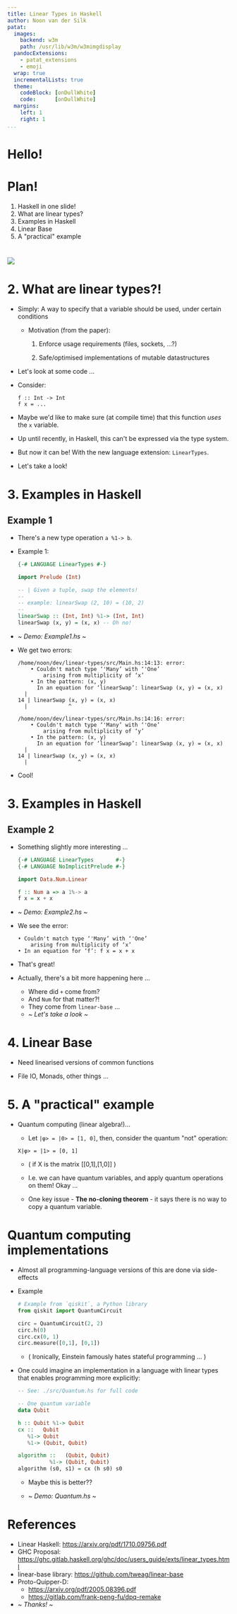 ```yaml
---
title: Linear Types in Haskell
author: Noon van der Silk
patat:
  images:
    backend: w3m
    path: /usr/lib/w3m/w3mimgdisplay
  pandocExtensions:
    - patat_extensions
    - emoji
  wrap: true
  incrementalLists: true
  theme:
    codeBlock: [onDullWhite]
    code:      [onDullWhite]
  margins:
    left: 1
    right: 1
...
```


# Hello!

# Plan!

1. Haskell in one slide!
2. What are linear types?
3. Examples in Haskell
4. Linear Base
5. A "practical" example


# 

![](spj.png)


# 2. What are linear types?!

- Simply: A way to specify that a variable should be used, under certain
conditions

    - Motivation (from the paper):

        1. Enforce usage requirements (files, sockets, ...?)

        2. Safe/optimised implementations of mutable datastructures

- Let's look at some code ...

- Consider:
  ```
  f :: Int -> Int
  f x = ...
  ```

- Maybe we'd like to make sure (at compile time) that this function _uses_ the
`x` variable.

- Up until recently, in Haskell, this can't be expressed via the type system.

- But now it can be! With the new language extension: `LinearTypes`.

- Let's take a look!


# 3. Examples in Haskell

## Example 1

- There's a new type operation `a %1-> b`.

- Example 1:

  ```haskell
  {-# LANGUAGE LinearTypes #-}

  import Prelude (Int)

  -- | Given a tuple, swap the elements!
  --
  -- example: linearSwap (2, 10) = (10, 2)
  --
  linearSwap :: (Int, Int) %1-> (Int, Int)
  linearSwap (x, y) = (x, x) -- Oh no!
  ```

- _~ Demo: Example1.hs  ~_

- We get two errors:

  ```
  /home/noon/dev/linear-types/src/Main.hs:14:13: error:
      • Couldn't match type ‘'Many’ with ‘'One’
          arising from multiplicity of ‘x’
      • In the pattern: (x, y)
        In an equation for ‘linearSwap’: linearSwap (x, y) = (x, x)
    |
  14 | linearSwap (x, y) = (x, x)
    |             ^

  /home/noon/dev/linear-types/src/Main.hs:14:16: error:
      • Couldn't match type ‘'Many’ with ‘'One’
          arising from multiplicity of ‘y’
      • In the pattern: (x, y)
        In an equation for ‘linearSwap’: linearSwap (x, y) = (x, x)
    |
  14 | linearSwap (x, y) = (x, x)
    |                ^
  ```

- Cool!


# 3. Examples in Haskell

## Example 2

- Something slightly more interesting ...

  ```haskell
  {-# LANGUAGE LinearTypes       #-}
  {-# LANGUAGE NoImplicitPrelude #-}

  import Data.Num.Linear

  f :: Num a => a 1%-> a
  f x = x + x
  ```

- _~ Demo: Example2.hs  ~_

- We see the error:

  ```
  • Couldn't match type ‘'Many’ with ‘'One’
      arising from multiplicity of ‘x’
  • In an equation for ‘f’: f x = x + x
  ```

- That's great!

- Actually, there's a bit more happening here ...
    - Where did `+` come from?
    - And `Num` for that matter?!
    - They come from `linear-base` ...
    - _~ Let's take a look ~_


# 4. Linear Base

- Need linearised versions of common functions

- File IO, Monads, other things ...


# 5. A "practical" example

- Quantum computing (linear algebra!)...

    - Let `|φ> = |0> = [1, 0]`, then, consider the quantum "not" operation:

    ```
    X|φ> = |1> = [0, 1]
    ```

    - ( if X is the matrix [[0,1],[1,0]] )
  
    - I.e. we can have quantum variables, and apply quantum operations on
    them! Okay ...

    - One key issue - **The no-cloning theorem** - it says there is no way to copy a
    quantum variable.


# Quantum computing implementations

- Almost all programming-language versions of this are done via side-effects

- Example

    ```python
    # Example from `qiskit`, a Python library
    from qiskit import QuantumCircuit

    circ = QuantumCircuit(2, 2)
    circ.h(0)
    circ.cx(0, 1)
    circ.measure([0,1], [0,1])
    ```

    - ( Ironically, Einstein famously hates stateful programming ... )

- One could imagine an implementation in a language with linear types that
enables programming more explicitly:

    ```haskell
    -- See: ./src/Quantum.hs for full code

    -- One quantum variable
    data Qubit

    h :: Qubit %1-> Qubit
    cx ::   Qubit 
       %1-> Qubit 
       %1-> (Qubit, Qubit)

    algorithm ::   (Qubit, Qubit)
              %1-> (Qubit, Qubit)
    algorithm (s0, s1) = cx (h s0) s0
    ```

    - Maybe this is better??

    - _~ Demo: Quantum.hs  ~_


# References

- Linear Haskell: <https://arxiv.org/pdf/1710.09756.pdf>
- GHC Proposal: <https://ghc.gitlab.haskell.org/ghc/doc/users_guide/exts/linear_types.html>
- linear-base library: <https://github.com/tweag/linear-base>
- Proto-Quipper-D:
    - <https://arxiv.org/pdf/2005.08396.pdf>
    - <https://gitlab.com/frank-peng-fu/dpq-remake>
- *~ Thanks! ~*
